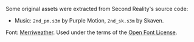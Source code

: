 Some original assets were extracted from Second Reality's source code:
* Music: `2nd_pm.s3m` by Purple Motion, `2nd_sk.s3m` by Skaven.

Font: [Merriweather](https://github.com/SorkinType/Merriweather/).
Used under the terms of the [Open Font License](https://scripts.sil.org/cms/scripts/page.php?site_id=nrsi&id=OFL).

